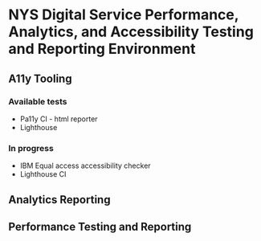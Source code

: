 # NYS Digital Service Performance, Analytics, and Accessibility Testing and Reporting Environment

## A11y Tooling

### Available tests
- Pa11y CI - html reporter
- Lighthouse

### In progress
- IBM Equal access accessibility checker
- Lighthouse CI

## Analytics Reporting

## Performance Testing and Reporting
